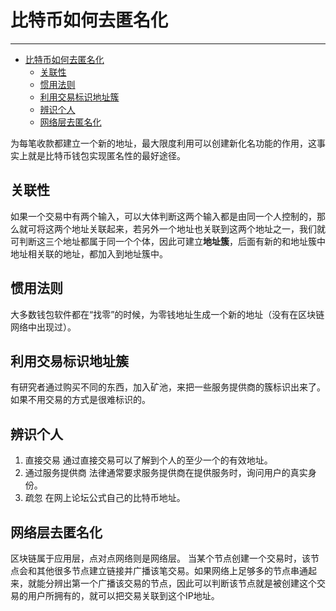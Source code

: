 <!--
 * @Author: ZhXZhao
 * @Date: 2020-02-11 20:56:17
 * @LastEditors  : ZhXZhao
 * @LastEditTime : 2020-02-11 21:50:40
 * @Description: 
 -->
# 比特币如何去匿名化

---

- [比特币如何去匿名化](#%e6%af%94%e7%89%b9%e5%b8%81%e5%a6%82%e4%bd%95%e5%8e%bb%e5%8c%bf%e5%90%8d%e5%8c%96)
  - [关联性](#%e5%85%b3%e8%81%94%e6%80%a7)
  - [惯用法则](#%e6%83%af%e7%94%a8%e6%b3%95%e5%88%99)
  - [利用交易标识地址簇](#%e5%88%a9%e7%94%a8%e4%ba%a4%e6%98%93%e6%a0%87%e8%af%86%e5%9c%b0%e5%9d%80%e7%b0%87)
  - [辨识个人](#%e8%be%a8%e8%af%86%e4%b8%aa%e4%ba%ba)
  - [网络层去匿名化](#%e7%bd%91%e7%bb%9c%e5%b1%82%e5%8e%bb%e5%8c%bf%e5%90%8d%e5%8c%96)

为每笔收款都建立一个新的地址，最大限度利用可以创建新化名功能的作用，这事实上就是比特币钱包实现匿名性的最好途径。

## 关联性

如果一个交易中有两个输入，可以大体判断这两个输入都是由同一个人控制的，那么就可将这两个地址关联起来，若另外一个地址也关联到这两个地址之一，我们就可判断这三个地址都属于同一个个体，因此可建立**地址簇**，后面有新的和地址簇中地址相关联的地址，都加入到地址簇中。

## 惯用法则

大多数钱包软件都在“找零”的时候，为零钱地址生成一个新的地址（没有在区块链网络中出现过）。

## 利用交易标识地址簇

有研究者通过购买不同的东西，加入矿池，来把一些服务提供商的簇标识出来了。如果不用交易的方式是很难标识的。

## 辨识个人

1. 直接交易
   通过直接交易可以了解到个人的至少一个的有效地址。
2. 通过服务提供商
   法律通常要求服务提供商在提供服务时，询问用户的真实身份。
3. 疏忽
   在网上论坛公式自己的比特币地址。

## 网络层去匿名化

区块链属于应用层，点对点网络则是网络层。
当某个节点创建一个交易时，该节点会和其他很多节点建立链接并广播该笔交易。如果网络上足够多的节点串通起来，就能分辨出第一个广播该交易的节点，因此可以判断该节点就是被创建这个交易的用户所拥有的，就可以把交易关联到这个IP地址。
